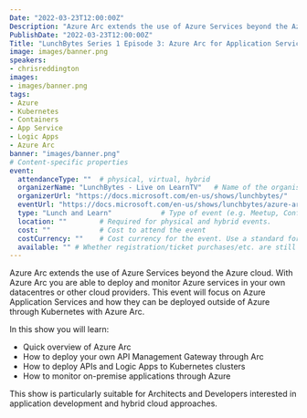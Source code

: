 ```yaml
---
Date: "2022-03-23T12:00:00Z"
Description: "Azure Arc extends the use of Azure Services beyond the Azure cloud. With Azure Arc you are able to deploy and monitor Azure services in your own datacentres or other cloud providers. This event will focus on Azure Application Services and how they can be deployed outside of Azure through Kubernetes with Azure Arc."
PublishDate: "2022-03-23T12:00:00Z"
Title: "LunchBytes Series 1 Episode 3: Azure Arc for Application Services"
image: images/banner.png
speakers:
- chrisreddington
images:
- images/banner.png
tags:
- Azure
- Kubernetes
- Containers
- App Service
- Logic Apps
- Azure Arc
banner: "images/banner.png"
# Content-specific properties
event:
  attendanceType: ""  # physical, virtual, hybrid
  organizerName: "LunchBytes - Live on LearnTV"   # Name of the organising group / event (e.g. Name of the conference)
  organizerUrl: "https://docs.microsoft.com/en-us/shows/lunchbytes/"    # URL of the organising group
  eventUrl: "https://docs.microsoft.com/en-us/shows/lunchbytes/azure-arc-for-application-services?ocid=AID3037939"        # URL of the specific event, if applicable (e.g. a meetup talk, rather than the meetup group)
  type: "Lunch and Learn"            # Type of event (e.g. Meetup, Conference, etc.)
  location: ""        # Required for physical and hybrid events.
  cost: ""            # Cost to attend the event
  costCurrency: ""    # Cost currency for the event. Use a standard format - http://en.wikipedia.org/wiki/ISO_4217
  available: "" # Whether registration/ticket purchases/etc. are still available (true/false). Defaults to false when event is in past.
---
```

Azure Arc extends the use of Azure Services beyond the Azure cloud. With Azure Arc you are able to deploy and monitor Azure services in your own datacentres or other cloud providers. This event will focus on Azure Application Services and how they can be deployed outside of Azure through Kubernetes with Azure Arc.

In this show you will learn:

* Quick overview of Azure Arc
* How to deploy your own API Management Gateway through Arc
* How to deploy APIs and Logic Apps to Kubernetes clusters
* How to monitor on-premise applications through Azure

This show is particularly suitable for Architects and Developers interested in application development and hybrid cloud approaches.
